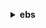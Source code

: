 **<details ><summary style="color:none;">ebs</summary><blockquote>**

- **<details><summary style="color:none;"><b><u>complete-snapshot</b></u></summary><blockquote>**

  * **<p style="color:none;">--snapshot-id</p>**
  * **<p style="color:none;">--changed-blocks-count</p>**
  * **<p style="color:none;">--checksum</p>**
  * **<p style="color:none;">--checksum-algorithm</p>**
  * **<p style="color:none;">--checksum-aggregation-method</p>**
  * **<p style="color:none;">--cli-input-json</p>**
  * **<p style="color:none;">--cli-input-yaml</p>**
  * **<p style="color:none;">--generate-cli-skeleton</p>**
  </br>
  **<p style="color:red;">Description</p>**
  </br>
  ## **Examples**
  ```bash

  ```
  ```json

  ```


- **<details><summary style="color:none;"><b><u>get-snapshot-block</b></u></summary><blockquote>**

  * **<p style="color:none;">--snapshot-id</p>**
  * **<p style="color:none;">--block-index</p>**
  * **<p style="color:none;">--block-token</p>**
  </br>
  **<p style="color:red;">Description</p>**
  </br>
  ## **Examples**
  ```bash

  ```
  ```json

  ```


- **<details><summary style="color:none;"><b><u>help</b></u></summary><blockquote>**

  * **<p style="color:none;"></p>**
  </br>
  **<p style="color:red;">Description</p>**
  </br>
  ## **Examples**
  ```bash

  ```
  ```json

  ```


- **<details><summary style="color:none;"><b><u>list-changed-blocks</b></u></summary><blockquote>**

  * **<p style="color:none;">--first-snapshot-id</p>**
  * **<p style="color:none;">--second-snapshot-id</p>**
  * **<p style="color:none;">--next-token</p>**
  * **<p style="color:none;">--max-results</p>**
  * **<p style="color:none;">--starting-block-index</p>**
  * **<p style="color:none;">--cli-input-json</p>**
  * **<p style="color:none;">--cli-input-yaml</p>**
  * **<p style="color:none;">--generate-cli-skeleton</p>**
  </br>
  **<p style="color:red;">Description</p>**
  </br>
  ## **Examples**
  ```bash

  ```
  ```json

  ```


- **<details><summary style="color:none;"><b><u>list-snapshot-blocks</b></u></summary><blockquote>**

  * **<p style="color:none;">--snapshot-id</p>**
  * **<p style="color:none;">--next-token</p>**
  * **<p style="color:none;">--max-results</p>**
  * **<p style="color:none;">--starting-block-index</p>**
  * **<p style="color:none;">--cli-input-json</p>**
  * **<p style="color:none;">--cli-input-yaml</p>**
  * **<p style="color:none;">--generate-cli-skeleton</p>**
  </br>
  **<p style="color:red;">Description</p>**
  </br>
  ## **Examples**
  ```bash

  ```
  ```json

  ```


- **<details><summary style="color:none;"><b><u>put-snapshot-block</b></u></summary><blockquote>**

  * **<p style="color:none;">--snapshot-id</p>**
  * **<p style="color:none;">--block-index</p>**
  * **<p style="color:none;">--block-data</p>**
  * **<p style="color:none;">--data-length</p>**
  * **<p style="color:none;">--progress</p>**
  * **<p style="color:none;">--checksum</p>**
  * **<p style="color:none;">--checksum-algorithm</p>**
  * **<p style="color:none;">--cli-input-json</p>**
  * **<p style="color:none;">--cli-input-yaml</p>**
  * **<p style="color:none;">--generate-cli-skeleton</p>**
  </br>
  **<p style="color:red;">Description</p>**
  </br>
  ## **Examples**
  ```bash

  ```
  ```json

  ```


- **<details><summary style="color:none;"><b><u>start-snapshot</b></u></summary><blockquote>**

  * **<p style="color:none;">--volume-size</p>**
  * **<p style="color:none;">--parent-snapshot-id</p>**
  * **<p style="color:none;">--tags</p>**
  * **<p style="color:none;">--description</p>**
  * **<p style="color:none;">--client-token</p>**
  * **<p style="color:none;">--encrypted</p>**
  * **<p style="color:none;">--no-encrypted</p>**
  * **<p style="color:none;">--kms-key-arn</p>**
  * **<p style="color:none;">--timeout</p>**
  * **<p style="color:none;">--cli-input-json</p>**
  * **<p style="color:none;">--cli-input-yaml</p>**
  * **<p style="color:none;">--generate-cli-skeleton</p>**
  </br>
  **<p style="color:red;">Description</p>**
  </br>
  ## **Examples**
  ```bash

  ```
  ```json

  ```


</blockquote></details>
</blockquote></details>
</blockquote></details>
</blockquote></details>
</blockquote></details>
</blockquote></details>
</blockquote></details>
</blockquote></details>
